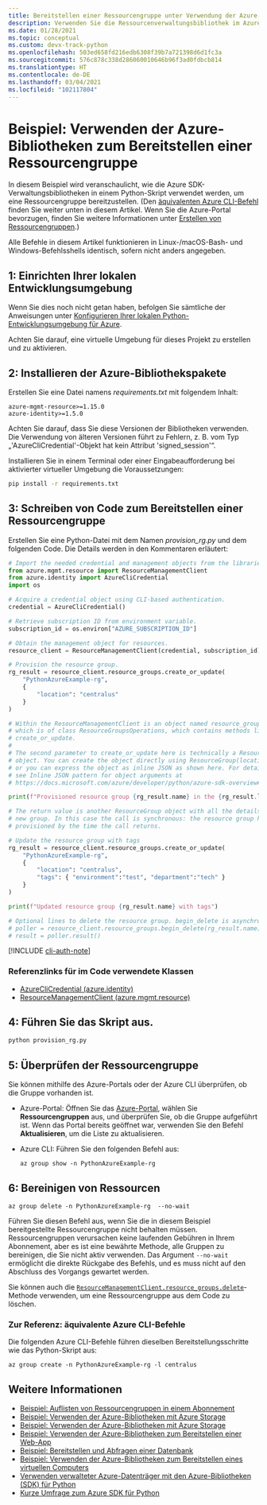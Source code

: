 ```yaml
---
title: Bereitstellen einer Ressourcengruppe unter Verwendung der Azure-Bibliotheken für Python
description: Verwenden Sie die Ressourcenverwaltungsbibliothek im Azure SDK für Python, um eine Ressourcengruppe aus Python-Code zu erstellen.
ms.date: 01/28/2021
ms.topic: conceptual
ms.custom: devx-track-python
ms.openlocfilehash: 503ed658fd216edb6308f39b7a721398d6d1fc3a
ms.sourcegitcommit: 576c878c338d286060010646b96f3ad0fdbcb814
ms.translationtype: HT
ms.contentlocale: de-DE
ms.lasthandoff: 03/04/2021
ms.locfileid: "102117804"
---
```

# <a name="example-use-the-azure-libraries-to-provision-a-resource-group"></a>Beispiel: Verwenden der Azure-Bibliotheken zum Bereitstellen einer Ressourcengruppe

In diesem Beispiel wird veranschaulicht, wie die Azure SDK-Verwaltungsbibliotheken in einem Python-Skript verwendet werden, um eine Ressourcengruppe bereitzustellen. (Den [äquivalenten Azure CLI-Befehl](#for-reference-equivalent-azure-cli-commands) finden Sie weiter unten in diesem Artikel. Wenn Sie die Azure-Portal bevorzugen, finden Sie weitere Informationen unter [Erstellen von Ressourcengruppen](/azure/azure-resource-manager/management/manage-resource-groups-portal).)

Alle Befehle in diesem Artikel funktionieren in Linux-/macOS-Bash- und Windows-Befehlsshells identisch, sofern nicht anders angegeben.

## <a name="1-set-up-your-local-development-environment"></a>1: Einrichten Ihrer lokalen Entwicklungsumgebung

Wenn Sie dies noch nicht getan haben, befolgen Sie sämtliche der Anweisungen unter [Konfigurieren Ihrer lokalen Python-Entwicklungsumgebung für Azure](configure-local-development-environment.md).

Achten Sie darauf, eine virtuelle Umgebung für dieses Projekt zu erstellen und zu aktivieren.

## <a name="2-install-the-azure-library-packages"></a>2: Installieren der Azure-Bibliothekspakete

Erstellen Sie eine Datei namens *requirements.txt* mit folgendem Inhalt:

```text
azure-mgmt-resource>=1.15.0
azure-identity>=1.5.0
```

Achten Sie darauf, dass Sie diese Versionen der Bibliotheken verwenden. Die Verwendung von älteren Versionen führt zu Fehlern, z. B. vom Typ „'AzureCliCredential'-Objekt hat kein Attribut 'signed_session'“.

Installieren Sie in einem Terminal oder einer Eingabeaufforderung bei aktivierter virtueller Umgebung die Voraussetzungen:

```cmd
pip install -r requirements.txt
```

## <a name="3-write-code-to-provision-a-resource-group"></a>3: Schreiben von Code zum Bereitstellen einer Ressourcengruppe

Erstellen Sie eine Python-Datei mit dem Namen *provision_rg.py* und dem folgenden Code. Die Details werden in den Kommentaren erläutert:

```python
# Import the needed credential and management objects from the libraries.
from azure.mgmt.resource import ResourceManagementClient
from azure.identity import AzureCliCredential
import os

# Acquire a credential object using CLI-based authentication.
credential = AzureCliCredential()

# Retrieve subscription ID from environment variable.
subscription_id = os.environ["AZURE_SUBSCRIPTION_ID"]

# Obtain the management object for resources.
resource_client = ResourceManagementClient(credential, subscription_id)

# Provision the resource group.
rg_result = resource_client.resource_groups.create_or_update(
    "PythonAzureExample-rg",
    {
        "location": "centralus"
    }
)

# Within the ResourceManagementClient is an object named resource_groups,
# which is of class ResourceGroupsOperations, which contains methods like
# create_or_update.
#
# The second parameter to create_or_update here is technically a ResourceGroup
# object. You can create the object directly using ResourceGroup(location=LOCATION)
# or you can express the object as inline JSON as shown here. For details,
# see Inline JSON pattern for object arguments at
# https://docs.microsoft.com/azure/developer/python/azure-sdk-overview#inline-json-pattern-for-object-arguments.

print(f"Provisioned resource group {rg_result.name} in the {rg_result.location} region")

# The return value is another ResourceGroup object with all the details of the
# new group. In this case the call is synchronous: the resource group has been
# provisioned by the time the call returns.

# Update the resource group with tags
rg_result = resource_client.resource_groups.create_or_update(
    "PythonAzureExample-rg",
    {
        "location": "centralus",
        "tags": { "environment":"test", "department":"tech" }
    }
)

print(f"Updated resource group {rg_result.name} with tags")

# Optional lines to delete the resource group. begin_delete is asynchronous.
# poller = resource_client.resource_groups.begin_delete(rg_result.name)
# result = poller.result()
```

[!INCLUDE [cli-auth-note](includes/cli-auth-note.md)]

### <a name="reference-links-for-classes-used-in-the-code"></a>Referenzlinks für im Code verwendete Klassen

- [AzureCliCredential (azure.identity)](/python/api/azure-identity/azure.identity.azureclicredential)
- [ResourceManagementClient (azure.mgmt.resource)](/python/api/azure-mgmt-resource/azure.mgmt.resource.resourcemanagementclient)

## <a name="4-run-the-script"></a>4: Führen Sie das Skript aus.

```cmd
python provision_rg.py
```

## <a name="5-verify-the-resource-group"></a>5: Überprüfen der Ressourcengruppe

Sie können mithilfe des Azure-Portals oder der Azure CLI überprüfen, ob die Gruppe vorhanden ist.

- Azure-Portal: Öffnen Sie das [Azure-Portal](https://portal.azure.com), wählen Sie **Ressourcengruppen** aus, und überprüfen Sie, ob die Gruppe aufgeführt ist. Wenn das Portal bereits geöffnet war, verwenden Sie den Befehl **Aktualisieren**, um die Liste zu aktualisieren.

- Azure CLI: Führen Sie den folgenden Befehl aus:

    ```azurecli
    az group show -n PythonAzureExample-rg
    ```

## <a name="6-clean-up-resources"></a>6: Bereinigen von Ressourcen

```azurecli
az group delete -n PythonAzureExample-rg  --no-wait
```

Führen Sie diesen Befehl aus, wenn Sie die in diesem Beispiel bereitgestellte Ressourcengruppe nicht behalten müssen. Ressourcengruppen verursachen keine laufenden Gebühren in Ihrem Abonnement, aber es ist eine bewährte Methode, alle Gruppen zu bereinigen, die Sie nicht aktiv verwenden. Das Argument `--no-wait` ermöglicht die direkte Rückgabe des Befehls, und es muss nicht auf den Abschluss des Vorgangs gewartet werden.

Sie können auch die [`ResourceManagementClient.resource_groups.delete`](/python/api/azure-mgmt-resource/azure.mgmt.resource.resources.v2019_10_01.operations.resourcegroupsoperations#delete-resource-group-name--custom-headers-none--raw-false--polling-true----operation-config-)-Methode verwenden, um eine Ressourcengruppe aus dem Code zu löschen.

### <a name="for-reference-equivalent-azure-cli-commands"></a>Zur Referenz: äquivalente Azure CLI-Befehle

Die folgenden Azure CLI-Befehle führen dieselben Bereitstellungsschritte wie das Python-Skript aus:

```azurecli
az group create -n PythonAzureExample-rg -l centralus
```

## <a name="see-also"></a>Weitere Informationen

- [Beispiel: Auflisten von Ressourcengruppen in einem Abonnement](azure-sdk-example-list-resource-groups.md)
- [Beispiel: Verwenden der Azure-Bibliotheken mit Azure Storage](azure-sdk-example-storage.md)
- [Beispiel: Verwenden der Azure-Bibliotheken mit Azure Storage](azure-sdk-example-storage-use.md)
- [Beispiel: Verwenden der Azure-Bibliotheken zum Bereitstellen einer Web-App](azure-sdk-example-web-app.md)
- [Beispiel: Bereitstellen und Abfragen einer Datenbank](azure-sdk-example-database.md)
- [Beispiel: Verwenden der Azure-Bibliotheken zum Bereitstellen eines virtuellen Computers](azure-sdk-example-virtual-machines.md)
- [Verwenden verwalteter Azure-Datenträger mit den Azure-Bibliotheken (SDK) für Python](azure-sdk-samples-managed-disks.md)
- [Kurze Umfrage zum Azure SDK für Python](https://microsoft.qualtrics.com/jfe/form/SV_bNFX0HECjzPWMiG?Q_CHL=docs)
